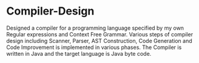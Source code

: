 # Compiler-Design
Designed a compiler for a programming language specified by my own Regular expressions and Context Free Grammar. Various steps of compiler design including Scanner, Parser, AST Construction, Code Generation and Code Improvement is implemented in various phases. The Compiler is written in Java and the target language is Java byte code.
